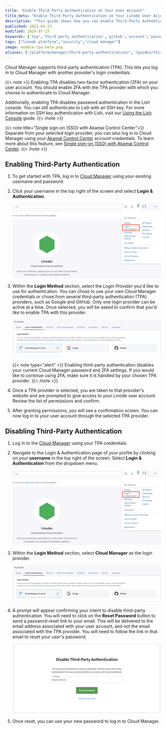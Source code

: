 ```yaml
---
title: "Enable Third Party Authentication on Your User Account"
title_meta: "Enable Third Party Authentication on Your Linode User Account"
description: "This guide shows how you can enable Third-Party Authentication (TPA) on your Linode account so you can sign in to Cloud Manager using third party credentials."
published: 2021-04-23
modified: 2024-07-23
keywords: ['tpa','third party authentication','github','account','password']
tags: ["linode platform","security","cloud manager"]
image: enable-tpa-hero.png
aliases: ['/platform/manager/third-party-authentication/','/guides/third-party-authentication/']
---
```


Cloud Manager supports third-party authentication (TPA). This lets you log in to Cloud Manager with another provider's login credentials.

{{< note >}}
Enabling TPA disables two-factor authentication (2FA) on your user account. You should enable 2FA with the TPA provider with which you choose to authenticate to Cloud Manager.

Additionally, enabling TPA disables password authentication in the Lish console. You can still authenticate to Lish with an SSH key. For more information on SSH key authentication with Lish, visit our [Using the Lish Console](/docs/products/compute/compute-instances/guides/lish/#add-your-public-key) guide.
{{< /note >}}

{{< note title="Single sign-on (SSO) with Akamai Control Center">}}
Separate from your selected login provider, you can also log in to Cloud Manager using your [Akamai Control Center](https://control.akamai.com/) account credentials. To learn more about this feature, see [Single sign-on (SSO) with Akamai Control Center](/docs/products/platform/accounts/guides/user-security-controls/#single-sign-on-sso-with-akamai-control-center).
{{< /note >}}

## Enabling Third-Party Authentication

1.  To get started with TPA, log in to [Cloud Manager](https://cloud.linode.com) using your existing username and password.

1.  Click your username in the top right of the screen and select **Login & Authentication**.

    ![Click your username and select Login & Authentication](profile-link.png)

1.  Within the **Login Method** section, select the *Login Provider* you'd like to use for authentication. You can chose to use your own Cloud Manager credentials or chose from several third-party authentication (TPA) providers, such as Google and GitHub. Only one login provider can be active at a time. Once selected, you will be asked to confirm that you'd like to enable TPA with this provider.

    ![Select the Login Method](tpa-options.png)

    {{< note type="alert" >}}
    Enabling third-party authentication disables your current Cloud Manager password and 2FA settings. If you would like to continue using 2FA, make sure it is handled by your chosen TPA provider.
    {{< /note >}}

1.  Once a TPA provider is selected, you are taken to that provider's website and are prompted to give access to your Linode user account. Review the list of permissions and confirm.

1.  After granting permissions, you will see a confirmation screen. You can now log in to your user account through the selected TPA provider.

## Disabling Third-Party Authentication

1.  Log in to the [Cloud Manager](https://cloud.linode.com) using your TPA credentials.

1.  Navigate to the Login & Authentication page of your profile by clicking on your **username** in the top right of the screen. Select **Login & Authentication** from the dropdown menu.

    ![Click your username and select Login & Authentication](profile-link.png)

1.  Within the **Login Method** section, select **Cloud Manager** as the login provider.

    ![Select the Login Method](tpa-options.png)

1.  A prompt will appear confirming your intent to disable third-party authentication. You will need to click on the **Reset Password** button to send a password reset link to your email. This will be delivered to the email address associated with your user account, and not the email associated with the TPA provider. You will need to follow the link in that email to reset your user's password.

    ![Send password reset email.](confirm-disable-tpa.png)

1.  Once reset, you can use your new password to log in to Cloud Manager.